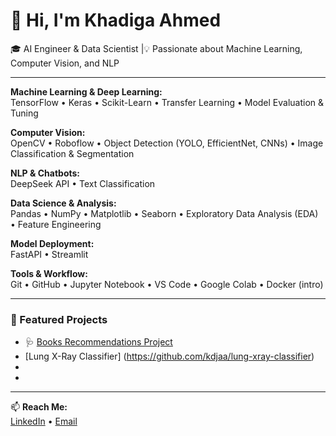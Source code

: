 
# 👋 Hi, I'm Khadiga Ahmed

🎓 AI Engineer & Data Scientist |💡 Passionate about Machine Learning, Computer Vision, and NLP

---

**Machine Learning & Deep Learning:**  
TensorFlow • Keras • Scikit-Learn •  Transfer Learning • Model Evaluation & Tuning  

**Computer Vision:**  
OpenCV • Roboflow • Object Detection (YOLO, EfficientNet, CNNs) • Image Classification & Segmentation  

**NLP & Chatbots:**  
 DeepSeek API • Text Classification 

**Data Science & Analysis:**  
Pandas • NumPy • Matplotlib • Seaborn • Exploratory Data Analysis (EDA) • Feature Engineering  

**Model Deployment:**  
 FastAPI • Streamlit 

**Tools & Workflow:**  
Git • GitHub • Jupyter Notebook • VS Code • Google Colab • Docker (intro)  

---

### 🚀 Featured Projects
- 🩺 [Books Recommendations Project](https://github.com/kdjaa/movie-recommender-project)
- [Lung X-Ray Classifier] (https://github.com/kdjaa/lung-xray-classifier)
- 
- 


---

📫 **Reach Me:**  
[LinkedIn](www.linkedin.com/in/khadiga-el-banhawy) • [Email](khadigahmed899@gmail.com)
